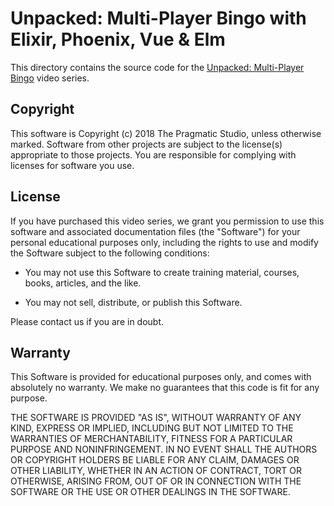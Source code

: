 # Unpacked: Multi-Player Bingo with Elixir, Phoenix, Vue & Elm

This directory contains the source code for the [Unpacked: Multi-Player Bingo](https://pragmaticstudio.com/courses/unpacked-multi-player-bingo-with-elixir-phoenix-vue-elm) video series.

## Copyright

This software is Copyright (c) 2018 The Pragmatic Studio, unless otherwise marked. Software from other projects are subject to the license(s) appropriate to those projects. You are responsible for complying with licenses for software you use.

## License

If you have purchased this video series, we grant you permission to use this software and associated documentation files (the "Software") for your personal educational purposes only, including the rights to use and modify the Software subject to the following conditions:

- You may not use this Software to create training material,
  courses, books, articles, and the like.

- You may not sell, distribute, or publish this Software.

Please contact us if you are in doubt.

## Warranty

This Software is provided for educational purposes only, and comes with absolutely no warranty. We make no guarantees that this code is fit for any purpose.

THE SOFTWARE IS PROVIDED "AS IS", WITHOUT WARRANTY OF ANY KIND, EXPRESS OR IMPLIED, INCLUDING BUT NOT LIMITED TO THE WARRANTIES OF MERCHANTABILITY, FITNESS FOR A PARTICULAR PURPOSE AND NONINFRINGEMENT. IN NO EVENT SHALL THE AUTHORS OR COPYRIGHT HOLDERS BE LIABLE FOR ANY CLAIM, DAMAGES OR OTHER LIABILITY, WHETHER IN AN ACTION OF CONTRACT, TORT OR OTHERWISE, ARISING FROM,
OUT OF OR IN CONNECTION WITH THE SOFTWARE OR THE USE OR OTHER DEALINGS IN THE SOFTWARE.
